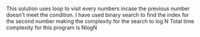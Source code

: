 <br>
This solution uses loop to visit every numbers incase the previous number doesn't meet the condition.
I have used binary search to find the index for the second number making the complexity for the search to log N
Total time complexity for this program is NlogN
